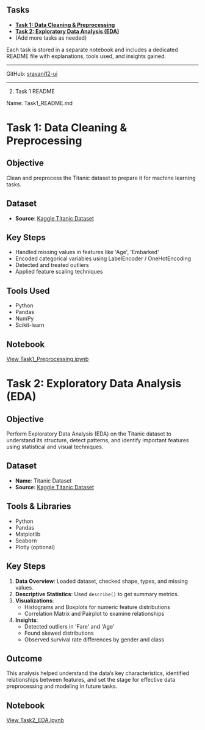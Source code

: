 

## Tasks

- **[Task 1: Data Cleaning & Preprocessing](Task1_README.md)**
- **[Task 2: Exploratory Data Analysis (EDA)](Task2_README.md)**
- (Add more tasks as needed)

Each task is stored in a separate notebook and includes a dedicated README file with explanations, tools used, and insights gained.

---
GitHub: [sravani12-ui](https://github.com/sravani12-ui)


---

2. Task 1 README

Name: Task1_README.md

# Task 1: Data Cleaning & Preprocessing

## Objective
Clean and preprocess the Titanic dataset to prepare it for machine learning tasks.

## Dataset
- **Source**: [Kaggle Titanic Dataset](https://www.kaggle.com/c/titanic/data)

## Key Steps
- Handled missing values in features like 'Age', 'Embarked'
- Encoded categorical variables using LabelEncoder / OneHotEncoding
- Detected and treated outliers
- Applied feature scaling techniques

## Tools Used
- Python  
- Pandas  
- NumPy  
- Scikit-learn

## Notebook
[View Task1_Preprocessing.ipynb](https://github.com/sravani12-ui/Task1/blob/main/Task1_Preprocessing.ipynb)



# Task 2: Exploratory Data Analysis (EDA)

## Objective
Perform Exploratory Data Analysis (EDA) on the Titanic dataset to understand its structure, detect patterns, and identify important features using statistical and visual techniques.

## Dataset
- **Name**: Titanic Dataset  
- **Source**: [Kaggle Titanic Dataset](https://www.kaggle.com/c/titanic/data)

## Tools & Libraries
- Python  
- Pandas  
- Matplotlib  
- Seaborn  
- Plotly (optional)

## Key Steps
1. **Data Overview**: Loaded dataset, checked shape, types, and missing values.
2. **Descriptive Statistics**: Used `describe()` to get summary metrics.
3. **Visualizations**:
   - Histograms and Boxplots for numeric feature distributions
   - Correlation Matrix and Pairplot to examine relationships
4. **Insights**:
   - Detected outliers in 'Fare' and 'Age'
   - Found skewed distributions
   - Observed survival rate differences by gender and class

## Outcome
This analysis helped understand the data’s key characteristics, identified relationships between features, and set the stage for effective data preprocessing and modeling in future tasks.

## Notebook
[View Task2_EDA.ipynb](https://github.com/sravani12-ui/Task1/blob/main/Task2_EDA.ipynb)


